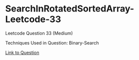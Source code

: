 # SearchInRotatedSortedArray-Leetcode-33

Leetcode Question 33 (Medium)

Techniques Used in Question:
Binary-Search

[Link to Question](https://leetcode.com/problems/search-in-rotated-sorted-array/)
